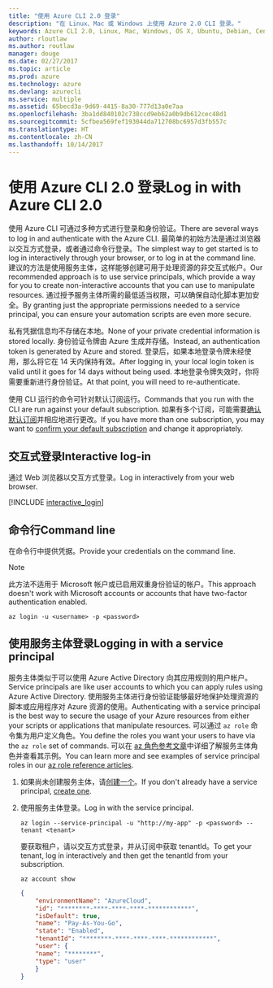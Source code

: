 ```yaml
---
title: "使用 Azure CLI 2.0 登录"
description: "在 Linux、Mac 或 Windows 上使用 Azure 2.0 CLI 登录。"
keywords: Azure CLI 2.0, Linux, Mac, Windows, OS X, Ubuntu, Debian, CentOS, RHEL, SUSE, CoreOS, Docker, Windows, Python, PIP
author: rloutlaw
ms.author: routlaw
manager: douge
ms.date: 02/27/2017
ms.topic: article
ms.prod: azure
ms.technology: azure
ms.devlang: azurecli
ms.service: multiple
ms.assetid: 65becd3a-9d69-4415-8a30-777d13a0e7aa
ms.openlocfilehash: 3ba1dd840102c738ccd9eb62a0b9db612cec48d1
ms.sourcegitcommit: 5cfbea569fef193044da712708bc6957d3fb557c
ms.translationtype: HT
ms.contentlocale: zh-CN
ms.lasthandoff: 10/14/2017
---
```

# <a name="log-in-with-azure-cli-20"></a><span data-ttu-id="957cc-104">使用 Azure CLI 2.0 登录</span><span class="sxs-lookup"><span data-stu-id="957cc-104">Log in with Azure CLI 2.0</span></span>

<span data-ttu-id="957cc-105">使用 Azure CLI 可通过多种方式进行登录和身份验证。</span><span class="sxs-lookup"><span data-stu-id="957cc-105">There are several ways to log in and authenticate with the Azure CLI.</span></span> <span data-ttu-id="957cc-106">最简单的初始方法是通过浏览器以交互方式登录，或者通过命令行登录。</span><span class="sxs-lookup"><span data-stu-id="957cc-106">The simplest way to get started is to log in interactively through your browser, or to log in at the command line.</span></span> <span data-ttu-id="957cc-107">建议的方法是使用服务主体，这样能够创建可用于处理资源的非交互式帐户。</span><span class="sxs-lookup"><span data-stu-id="957cc-107">Our recommended approach is to use service principals, which provide a way for you to create non-interactive accounts that you can use to manipulate resources.</span></span> <span data-ttu-id="957cc-108">通过授予服务主体所需的最低适当权限，可以确保自动化脚本更加安全。</span><span class="sxs-lookup"><span data-stu-id="957cc-108">By granting just the appropriate permissions needed to a service principal, you can ensure your automation scripts are even more secure.</span></span> 

<span data-ttu-id="957cc-109">私有凭据信息均不存储在本地。</span><span class="sxs-lookup"><span data-stu-id="957cc-109">None of your private credential information is stored locally.</span></span> <span data-ttu-id="957cc-110">身份验证令牌由 Azure 生成并存储。</span><span class="sxs-lookup"><span data-stu-id="957cc-110">Instead, an authentication token is generated by Azure and stored.</span></span> <span data-ttu-id="957cc-111">登录后，如果本地登录令牌未经使用，那么将它在 14 天内保持有效。</span><span class="sxs-lookup"><span data-stu-id="957cc-111">After logging in, your local login token is valid until it goes for 14 days without being used.</span></span> <span data-ttu-id="957cc-112">本地登录令牌失效时，你将需要重新进行身份验证。</span><span class="sxs-lookup"><span data-stu-id="957cc-112">At that point, you will need to re-authenticate.</span></span>

<span data-ttu-id="957cc-113">使用 CLI 运行的命令可针对默认订阅运行。</span><span class="sxs-lookup"><span data-stu-id="957cc-113">Commands that you run with the CLI are run against your default subscription.</span></span>  <span data-ttu-id="957cc-114">如果有多个订阅，可能需要[确认默认订阅](manage-azure-subscriptions-azure-cli.md)并相应地进行更改。</span><span class="sxs-lookup"><span data-stu-id="957cc-114">If you have more than one subscription, you may want to [confirm your default subscription](manage-azure-subscriptions-azure-cli.md) and change it appropriately.</span></span>

## <a name="interactive-log-in"></a><span data-ttu-id="957cc-115">交互式登录</span><span class="sxs-lookup"><span data-stu-id="957cc-115">Interactive log-in</span></span>

<span data-ttu-id="957cc-116">通过 Web 浏览器以交互方式登录。</span><span class="sxs-lookup"><span data-stu-id="957cc-116">Log in interactively from your web browser.</span></span>

[!INCLUDE [interactive_login](includes/interactive-login.md)]

## <a name="command-line"></a><span data-ttu-id="957cc-117">命令行</span><span class="sxs-lookup"><span data-stu-id="957cc-117">Command line</span></span>

<span data-ttu-id="957cc-118">在命令行中提供凭据。</span><span class="sxs-lookup"><span data-stu-id="957cc-118">Provide your credentials on the command line.</span></span>

> [!Note]
> <span data-ttu-id="957cc-119">此方法不适用于 Microsoft 帐户或已启用双重身份验证的帐户。</span><span class="sxs-lookup"><span data-stu-id="957cc-119">This approach doesn't work with Microsoft accounts or accounts that have two-factor authentication enabled.</span></span>

```azurecli-interactive
az login -u <username> -p <password>
```

## <a name="logging-in-with-a-service-principal"></a><span data-ttu-id="957cc-120">使用服务主体登录</span><span class="sxs-lookup"><span data-stu-id="957cc-120">Logging in with a service principal</span></span>

<span data-ttu-id="957cc-121">服务主体类似于可以使用 Azure Active Directory 向其应用规则的用户帐户。</span><span class="sxs-lookup"><span data-stu-id="957cc-121">Service principals are like user accounts to which you can apply rules using Azure Active Directory.</span></span>
<span data-ttu-id="957cc-122">使用服务主体进行身份验证能够最好地保护处理资源的脚本或应用程序对 Azure 资源的使用。</span><span class="sxs-lookup"><span data-stu-id="957cc-122">Authenticating with a service principal is the best way to secure the usage of your Azure resources from either your scripts or applications that manipulate resources.</span></span>
<span data-ttu-id="957cc-123">可以通过 `az role` 命令集为用户定义角色。</span><span class="sxs-lookup"><span data-stu-id="957cc-123">You define the roles you want your users to have via the `az role` set of commands.</span></span>
<span data-ttu-id="957cc-124">可以在 [az 角色参考文章](https://docs.microsoft.com/cli/azure/role.md)中详细了解服务主体角色并查看其示例。</span><span class="sxs-lookup"><span data-stu-id="957cc-124">You can learn more and see examples of service principal roles in our [az role reference articles](https://docs.microsoft.com/cli/azure/role.md).</span></span>

1. <span data-ttu-id="957cc-125">如果尚未创建服务主体，请[创建一个](create-an-azure-service-principal-azure-cli.md)。</span><span class="sxs-lookup"><span data-stu-id="957cc-125">If you don't already have a service principal, [create one](create-an-azure-service-principal-azure-cli.md).</span></span>

1. <span data-ttu-id="957cc-126">使用服务主体登录。</span><span class="sxs-lookup"><span data-stu-id="957cc-126">Log in with the service principal.</span></span>

   ```azurecli-interactive
   az login --service-principal -u "http://my-app" -p <password> --tenant <tenant>
   ```

   <span data-ttu-id="957cc-127">要获取租户，请以交互方式登录，并从订阅中获取 tenantId。</span><span class="sxs-lookup"><span data-stu-id="957cc-127">To get your tenant, log in interactively and then get the tenantId from your subscription.</span></span>

   ```azurecli
   az account show
   ```

   ```json
   {
       "environmentName": "AzureCloud",
       "id": "********-****-****-****-************",
       "isDefault": true,
       "name": "Pay-As-You-Go",
       "state": "Enabled",
       "tenantId": "********-****-****-****-************",
       "user": {
       "name": "********",
       "type": "user"
       }
   }
   ```
